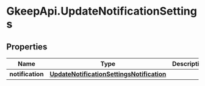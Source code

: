 # GkeepApi.UpdateNotificationSettings

## Properties
Name | Type | Description | Notes
------------ | ------------- | ------------- | -------------
**notification** | [**UpdateNotificationSettingsNotification**](UpdateNotificationSettingsNotification.md) |  | [optional] 

